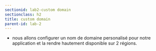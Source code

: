 ```yaml
---
sectionid: lab2-custom domain
sectionclass: h2
title: custom domain
parent-id: lab-2
---
```


- nous allons configurer un nom de domaine personalisé pour notre application et la rendre hautement disponible sur 2 régions.
